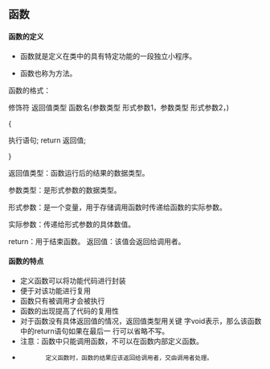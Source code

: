 ## 函数

#### 函数的定义

* 函数就是定义在类中的具有特定功能的一段独立小程序。

* 函数也称为方法。

函数的格式： 

修饰符 返回值类型 函数名\(参数类型 形式参数1，参数类型 形式参数2，\) 

{ 

执行语句; return 返回值; 

} 

返回值类型：函数运行后的结果的数据类型。 

参数类型：是形式参数的数据类型。 

形式参数：是一个变量，用于存储调用函数时传递给函数的实际参数。

实际参数：传递给形式参数的具体数值。 

return：用于结束函数。 返回值：该值会返回给调用者。

#### 函数的特点

* 定义函数可以将功能代码进行封装
* 便于对该功能进行复用
* 函数只有被调用才会被执行 
* 函数的出现提高了代码的复用性 
* 对于函数没有具体返回值的情况，返回值类型用关键 字void表示，那么该函数中的return语句如果在最后一 行可以省略不写。
* 注意：函数中只能调用函数，不可以在函数内部定义函数。
*            定义函数时，函数的结果应该返回给调用者，交由调用者处理。



